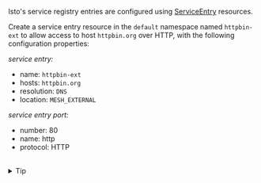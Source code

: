 Isto's service registry entries are configured using
[ServiceEntry](https://istio.io/latest/docs/reference/config/networking/service-entry/#ServiceEntry)
resources.

Create a service entry resource in the `default` namespace named `httpbin-ext` to allow
access to host `httpbin.org` over HTTP, with the following configuration properties:


*service entry:*
* name: `httpbin-ext`
* hosts: `httpbin.org`
* resolution: `DNS`
* location: `MESH_EXTERNAL`

*service entry port:*
* number: 80
* name: http
* protocol: HTTP


<br>
<details><summary>Tip</summary>

```plain
apiVersion: networking.istio.io/v1alpha3
kind: ServiceEntry
metadata:
  name: // TODO
spec:
  hosts:
  - // TODO
  ports:
  - number: // TODO
    name: // TODO
    protocol: // TODO
  resolution: // TODO
  location: // TODO
```{{copy}}
</details>

<br>
<details><summary>Solution</summary>

```plain
apiVersion: networking.istio.io/v1alpha3
kind: ServiceEntry
metadata:
  name: httpbin-ext
spec:
  hosts:
  - httpbin.org
  ports:
  - number: 80
    name: http
    protocol: HTTP
  resolution: DNS
  location: MESH_EXTERNAL
```{{copy}}
</details>
